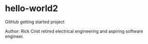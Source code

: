 # hello-world2
GitHub getting started project

Author:  Rick Crist retired electrical engineering and aspiring software engineer.
